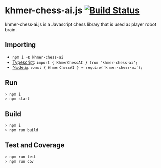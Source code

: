 # khmer-chess-ai.js [![Build Status](https://travis-ci.com/K4us/khmer-chess-ai.js.svg?branch=main)](https://travis-ci.com/K4us/khmer-chess-ai.js)

khmer-chess-ai.js is a Javascript chess library that is used as player robot brain.

## Importing

* `npm i -D khmer-chess-ai`
* [Typescript](https://www.typescriptlang.org/): `import { KhmerChessAI } from 'khmer-chess-ai';`
* [Node.js](https://nodejs.org/en/): `const { KhmerChessAI } = require('khmer-chess-ai');`

## Run

```bash
> npm i
> npm start
```

## Build

```bash
> npm i
> npm run build
```

## Test and Coverage

```bash
> npm run test
> npm run cov
```

